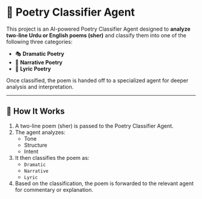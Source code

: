 # 🧠 Poetry Classifier Agent

This project is an AI-powered Poetry Classifier Agent designed to **analyze two-line Urdu or English poems (sher)** and classify them into one of the following three categories:

- 🎭 **Dramatic Poetry**
- 📖 **Narrative Poetry**
- 🎵 **Lyric Poetry**

Once classified, the poem is handed off to a specialized agent for deeper analysis and interpretation.

---

## 🧩 How It Works

1. A two-line poem (sher) is passed to the Poetry Classifier Agent.
2. The agent analyzes:
   - Tone
   - Structure
   - Intent
3. It then classifies the poem as:
   - `Dramatic`
   - `Narrative`
   - `Lyric`
4. Based on the classification, the poem is forwarded to the relevant agent for commentary or explanation.

